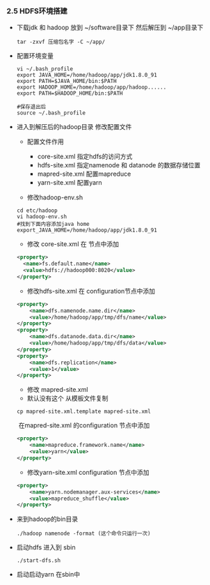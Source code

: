 ### 2.5 HDFS环境搭建

- 下载jdk 和 hadoop 放到 ~/software目录下 然后解压到 ~/app目录下

  ```shell
  tar -zxvf 压缩包名字 -C ~/app/
  ```

- 配置环境变量

  ```shell
  vi ~/.bash_profile
  export JAVA_HOME=/home/hadoop/app/jdk1.8.0_91
  export PATH=$JAVA_HOME/bin:$PATH
  export HADOOP_HOME=/home/hadoop/app/hadoop......
  export PATH=$HADOOP_HOME/bin:$PATH
  
  #保存退出后
  source ~/.bash_profile
  ```

- 进入到解压后的hadoop目录 修改配置文件

  - 配置文件作用
    - core-site.xml  指定hdfs的访问方式
    - hdfs-site.xml  指定namenode 和 datanode 的数据存储位置
    - mapred-site.xml 配置mapreduce
    - yarn-site.xml  配置yarn

  - 修改hadoop-env.sh

  ```shell
  cd etc/hadoop
  vi hadoop-env.sh
  #找到下面内容添加java home
  export_JAVA_HOME=/home/hadoop/app/jdk1.8.0_91
  ```

  - 修改 core-site.xml 在 <configuration>节点中添加

  ```xml
  <property>
    <name>fs.default.name</name>
    <value>hdfs://hadoop000:8020</value>
  </property>
  ```

  - 修改hdfs-site.xml 在 configuration节点中添加

  ```xml
  <property>
      <name>dfs.namenode.name.dir</name>
      <value>/home/hadoop/app/tmp/dfs/name</value>
  </property>
  <property>
      <name>dfs.datanode.data.dir</name>
      <value>/home/hadoop/app/tmp/dfs/data</value>
  </property>
  <property>
      <name>dfs.replication</name>
      <value>1</value>
  </property>
  ```

  - 修改 mapred-site.xml 
  - 默认没有这个 从模板文件复制 

  ```shell
  cp mapred-site.xml.template mapred-site.xml
  ```

  ​	在mapred-site.xml  的configuration 节点中添加

  ```xml
  <property>
      <name>mapreduce.framework.name</name>
      <value>yarn</value>
  </property>
  ```

  - 修改yarn-site.xml configuration 节点中添加

  ```xml
  <property>
      <name>yarn.nodemanager.aux-services</name>
      <value>mapreduce_shuffle</value>
  </property>
  ```

- 来到hadoop的bin目录

  ```shell
  ./hadoop namenode -format (这个命令只运行一次)
  ```

- 启动hdfs 进入到  sbin

  ```shell
  ./start-dfs.sh
  ```

- 启动启动yarn 在sbin中

